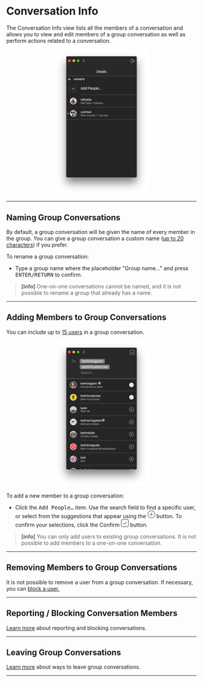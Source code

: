 # Conversation Info

The Conversation Info view lists all the members of a conversation and allows you to view and edit members of a group conversation as well as perform actions related to a conversation.

<p style="text-align: center; margin-top: 1em;"><img src="/views/assets/conversation-info.png" width="50%" height="50%" /></p>

------

## Naming Group Conversations

By default, a group conversation will be given the name of every member in the group. You can give a group conversation a custom name ([up to 20 characters](/misc/limits.md)) if you prefer.

To rename a group conversation:

- Type a group name where the placeholder "Group name…" and press <kbd>ENTER/RETURN</kbd> to confirm.

> **[info]**
> One-on-one conversations cannot be named, and it is not possible to rename a group that already has a name.

------

## Adding Members to Group Conversations

You can include up to [15 users](/misc/limits.md) in a group conversation. 

<p style="text-align: center; margin-top: 1em;"><img src="/views/assets/conversation-select.png" width="50%" height="50%" /></p>

To add a new member to a group conversation:

- Click the <kbd>Add People…</kbd> item. Use the search field to find a specific user, or select from the suggestions that appear using the <img src="/views/assets/select.png" width="20" height="20" /> button. To confirm your selections, click the Confirm <img src="/views/assets/accept.png" width="20" height="20" /> button.

> **[info]**
> You can only add users to existing group conversations. It is not possible to add members to a one-on-one conversation.

------

## Removing Members to Group Conversations

It is not possible to remove a user from a group conversation. If necessary, you can [block a user.](/getstarted/block-profile.md)

------

## Reporting / Blocking Conversation Members

[Learn more](/views/conversations/list.md#reporting-blocking-conversations) about reporting and blocking conversations.

------

## Leaving Group Conversations

[Learn more](/views/conversations/list.md#leaving-group-conversations) about ways to leave group conversations.

------